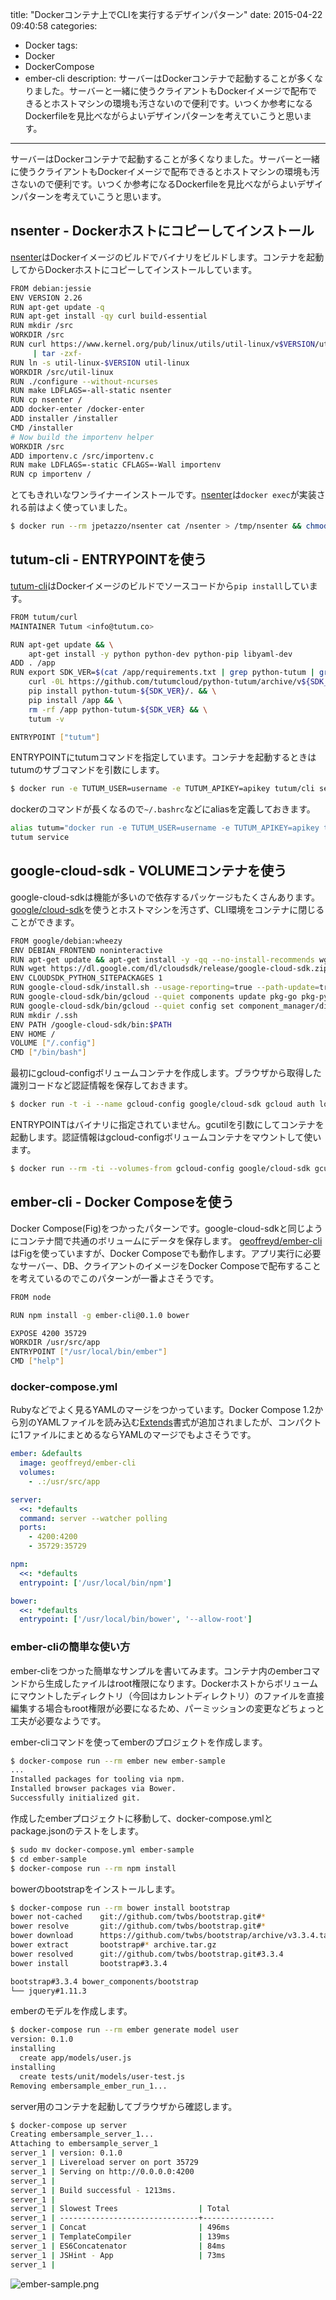 title: "Dockerコンテナ上でCLIを実行するデザインパターン"
date: 2015-04-22 09:40:58
categories:
 - Docker
tags:
 - Docker
 - DockerCompose
 - ember-cli
description: サーバーはDockerコンテナで起動することが多くなりました。サーバーと一緒に使うクライアントもDockerイメージで配布できるとホストマシンの環境も汚さないので便利です。いつくか参考になるDockerfileを見比べながらよいデザインパターンを考えていこうと思います。
---

サーバーはDockerコンテナで起動することが多くなりました。サーバーと一緒に使うクライアントもDockerイメージで配布できるとホストマシンの環境も汚さないので便利です。いつくか参考になるDockerfileを見比べながらよいデザインパターンを考えていこうと思います。

<!--more-->

## nsenter - Dockerホストにコピーしてインストール

[nsenter](https://github.com/jpetazzo/nsenter/)はDockerイメージのビルドでバイナリをビルドします。コンテナを起動してからDockerホストにコピーしてインストールしています。

```bash Dockerfile
FROM debian:jessie
ENV VERSION 2.26
RUN apt-get update -q
RUN apt-get install -qy curl build-essential
RUN mkdir /src
WORKDIR /src
RUN curl https://www.kernel.org/pub/linux/utils/util-linux/v$VERSION/util-linux-$VERSION.tar.gz \
     | tar -zxf-
RUN ln -s util-linux-$VERSION util-linux
WORKDIR /src/util-linux
RUN ./configure --without-ncurses
RUN make LDFLAGS=-all-static nsenter
RUN cp nsenter /
ADD docker-enter /docker-enter
ADD installer /installer
CMD /installer
# Now build the importenv helper
WORKDIR /src
ADD importenv.c /src/importenv.c
RUN make LDFLAGS=-static CFLAGS=-Wall importenv
RUN cp importenv /
```

とてもきれいなワンライナーインストールです。[nsenter](https://github.com/jpetazzo/nsenter/)は`docker exec`が実装される前はよく使っていました。

``` bash
$ docker run --rm jpetazzo/nsenter cat /nsenter > /tmp/nsenter && chmod +x /tmp/nsenter
```

## tutum-cli - ENTRYPOINTを使う

[tutum-cli](https://github.com/tutumcloud/tutum-cli)はDockerイメージのビルドでソースコードから`pip install`しています。

```bash Dockerfile
FROM tutum/curl
MAINTAINER Tutum <info@tutum.co>

RUN apt-get update && \
    apt-get install -y python python-dev python-pip libyaml-dev
ADD . /app
RUN export SDK_VER=$(cat /app/requirements.txt | grep python-tutum | grep -o '[0-9.]*') && \
    curl -0L https://github.com/tutumcloud/python-tutum/archive/v${SDK_VER}.tar.gz | tar -zxv && \
    pip install python-tutum-${SDK_VER}/. && \
    pip install /app && \
    rm -rf /app python-tutum-${SDK_VER} && \
    tutum -v

ENTRYPOINT ["tutum"]
```

ENTRYPOINTにtutumコマンドを指定しています。コンテナを起動するときはtutumのサブコマンドを引数にします。

``` bash
$ docker run -e TUTUM_USER=username -e TUTUM_APIKEY=apikey tutum/cli service
```

dockerのコマンドが長くなるので`~/.bashrc`などにaliasを定義しておきます。

``` bash
alias tutum="docker run -e TUTUM_USER=username -e TUTUM_APIKEY=apikey tutum/cli"
tutum service
```

## google-cloud-sdk - VOLUMEコンテナを使う

google-cloud-sdkは機能が多いので依存するパッケージもたくさんあります。[google/cloud-sdk](https://registry.hub.docker.com/u/google/cloud-sdk/)を使うとホストマシンを汚さず、CLI環境をコンテナに閉じることができます。

```bash Dockerfile
FROM google/debian:wheezy
ENV DEBIAN_FRONTEND noninteractive
RUN apt-get update && apt-get install -y -qq --no-install-recommends wget unzip python php5-mysql php5-cli php5-cgi openjdk-7-jre-headless openssh-client python-openssl && apt-get clean
RUN wget https://dl.google.com/dl/cloudsdk/release/google-cloud-sdk.zip && unzip google-cloud-sdk.zip && rm google-cloud-sdk.zip
ENV CLOUDSDK_PYTHON_SITEPACKAGES 1
RUN google-cloud-sdk/install.sh --usage-reporting=true --path-update=true --bash-completion=true --rc-path=/.bashrc --disable-installation-options
RUN google-cloud-sdk/bin/gcloud --quiet components update pkg-go pkg-python pkg-java preview app
RUN google-cloud-sdk/bin/gcloud --quiet config set component_manager/disable_update_check true
RUN mkdir /.ssh
ENV PATH /google-cloud-sdk/bin:$PATH
ENV HOME /
VOLUME ["/.config"]
CMD ["/bin/bash"]
```

最初にgcloud-configボリュームコンテナを作成します。ブラウザから取得した識別コードなど認証情報を保存しておきます。

``` bash
$ docker run -t -i --name gcloud-config google/cloud-sdk gcloud auth login
```

ENTRYPOINTはバイナリに指定されていません。gcutilを引数にしてコンテナを起動します。認証情報はgcloud-configボリュームコンテナをマウントして使います。

``` bash
$ docker run --rm -ti --volumes-from gcloud-config google/cloud-sdk gcutil listinstances
```

## ember-cli - Docker Composeを使う

Docker Compose(Fig)をつかったパターンです。google-cloud-sdkと同じようにコンテナ間で共通のボリュームにデータを保存します。 [geoffreyd/ember-cli](https://registry.hub.docker.com/u/geoffreyd/ember-cli/)はFigを使っていますが、Docker Composeでも動作します。アプリ実行に必要なサーバー、DB、クライアントのイメージをDocker Composeで配布することを考えているのでこのパターンが一番よさそうです。

``` bash Dockerfile
FROM node

RUN npm install -g ember-cli@0.1.0 bower

EXPOSE 4200 35729
WORKDIR /usr/src/app
ENTRYPOINT ["/usr/local/bin/ember"]
CMD ["help"]
```

### docker-compose.yml

Rubyなどでよく見るYAMLのマージをつかっています。Docker Compose 1.2から別のYAMLファイルを読み込む[Extends](https://docs.docker.com/compose/extends/)書式が追加されましたが、コンパクトに1ファイルにまとめるならYAMLのマージでもよさそうです。

```yaml ~/compose_apps/docker-compose.yml
ember: &defaults
  image: geoffreyd/ember-cli
  volumes:
    - .:/usr/src/app

server:
  <<: *defaults
  command: server --watcher polling
  ports:
    - 4200:4200
    - 35729:35729

npm:
  <<: *defaults
  entrypoint: ['/usr/local/bin/npm']

bower:
  <<: *defaults
  entrypoint: ['/usr/local/bin/bower', '--allow-root']
```

### ember-cliの簡単な使い方

ember-cliをつかった簡単なサンプルを書いてみます。コンテナ内のemberコマンドから生成したァイルはroot権限になります。Dockerホストからボリュームにマウントしたディレクトリ（今回はカレントディレクトリ）のファイルを直接編集する場合もroot権限が必要になるため、パーミッションの変更などちょっと工夫が必要なようです。

ember-cliコマンドを使ってemberのプロジェクトを作成します。

``` bash
$ docker-compose run --rm ember new ember-sample
...
Installed packages for tooling via npm.
Installed browser packages via Bower.
Successfully initialized git.
```

作成したemberプロジェクトに移動して、docker-compose.ymlとpackage.jsonのテストをします。

``` bash
$ sudo mv docker-compose.yml ember-sample
$ cd ember-sample
$ docker-compose run --rm npm install
```

bowerのbootstrapをインストールします。

``` bash
$ docker-compose run --rm bower install bootstrap
bower not-cached    git://github.com/twbs/bootstrap.git#*
bower resolve       git://github.com/twbs/bootstrap.git#*
bower download      https://github.com/twbs/bootstrap/archive/v3.3.4.tar.gz
bower extract       bootstrap#* archive.tar.gz
bower resolved      git://github.com/twbs/bootstrap.git#3.3.4
bower install       bootstrap#3.3.4

bootstrap#3.3.4 bower_components/bootstrap
└── jquery#1.11.3
```

emberのモデルを作成します。

``` bash
$ docker-compose run --rm ember generate model user
version: 0.1.0
installing
  create app/models/user.js
installing
  create tests/unit/models/user-test.js
Removing embersample_ember_run_1...
```

server用のコンテナを起動してブラウザから確認します。

``` bash
$ docker-compose up server
Creating embersample_server_1...
Attaching to embersample_server_1
server_1 | version: 0.1.0
server_1 | Livereload server on port 35729
server_1 | Serving on http://0.0.0.0:4200
server_1 |
server_1 | Build successful - 1213ms.
server_1 |
server_1 | Slowest Trees                  | Total
server_1 | -------------------------------+----------------
server_1 | Concat                         | 496ms
server_1 | TemplateCompiler               | 139ms
server_1 | ES6Concatenator                | 84ms
server_1 | JSHint - App                   | 73ms
server_1 |
```

![ember-sample.png](/2015/04/22/docker-container-cli-pattern/ember-sample.png)
